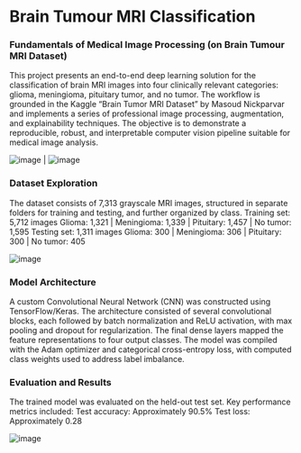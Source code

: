 # Brain Tumour MRI Classification
### Fundamentals of Medical Image Processing (on Brain Tumour MRI Dataset)

This project presents an end-to-end deep learning solution for the classification of brain MRI images into four clinically relevant categories: glioma, meningioma, pituitary tumor, and no tumor. The workflow is grounded in the Kaggle “Brain Tumor MRI Dataset” by Masoud Nickparvar and implements a series of professional image processing, augmentation, and explainability techniques. The objective is to demonstrate a reproducible, robust, and interpretable computer vision pipeline suitable for medical image analysis.

![image](https://github.com/user-attachments/assets/7e0d3ec4-ddc8-471b-98c0-d4d85b05ad89) | ![image](https://github.com/user-attachments/assets/949c90d5-02c4-4927-bb42-9985779247ef)



### Dataset Exploration
The dataset consists of 7,313 grayscale MRI images, structured in separate folders for training and testing, and further organized by class.
Training set: 5,712 images
Glioma: 1,321  | Meningioma: 1,339  | Pituitary: 1,457 | No tumor: 1,595
Testing set: 1,311 images
Glioma: 300  | Meningioma: 306  | Pituitary: 300 | No tumor: 405

![image](https://github.com/user-attachments/assets/46230eb5-8a67-4ec5-83a3-939ce8bb3a7b)


### Model Architecture
A custom Convolutional Neural Network (CNN) was constructed using TensorFlow/Keras. The architecture consisted of several convolutional blocks, each followed by batch normalization and ReLU activation, with max pooling and dropout for regularization. The final dense layers mapped the feature representations to four output classes. The model was compiled with the Adam optimizer and categorical cross-entropy loss, with computed class weights used to address label imbalance.

### Evaluation and Results
The trained model was evaluated on the held-out test set. Key performance metrics included:
Test accuracy: Approximately 90.5%
Test loss: Approximately 0.28

![image](https://github.com/user-attachments/assets/3c1dbfad-7787-4c89-a0e7-ff0fd3735bd0)







